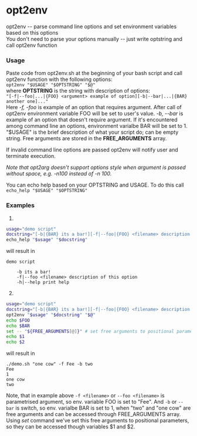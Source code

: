 opt2env
======

opt2env -- parse command line options and set environment variables based on this options  
You don't need to parse your options manually -- just write optstring and call opt2env function

### Usage
Paste code from opt2env.sh at the beginning of your bash script and call opt2env function with the following options:  
`opt2env "$USAGE" "$OPTSTRING" "$@"`  
where **OPTSTRING** is the string with description of options:  
`"[-f|--foo|...|{FOO} <argument> example of option][-b|--bar|...|{BAR} another one]..."`  
Here *-f, -foo* is example of an option that requires argument. After call of opt2env environment variable FOO will be set to user's value.
*-b, --bar* is example of an option that doesn't require argument. If it's encountered among command line an options, environment varialbe BAR will be set to 1.  
"$USAGE" is the brief description of what your script do; can be empty string.
Free arguments are stored in the **FREE_ARGUMENTS** array.

If invalid command line options are passed opt2env will notify user and terminate execution.

*Note that opt2arg doesn't support options style when argument is passed without space, e.g. -n100 instead of -n 100.*

You can echo help based on your OPTSTRING and USAGE. To do this call  
`echo_help "$USAGE" "$OPTSTRING"`  

### Examples
1.
```bash    
usage="demo script"
docstring="[-b|{BAR} its a bar!][-f|--foo|{FOO} <filename> description of this option]"
echo_help "$usage" "$docstring"
```
will result in

    demo script 

        -b its a bar!
        -f|--foo <filename> description of this option
        -h|--help print help
    
2.
```bash
usage="demo script"
docstring="[-b|{BAR} its a bar!][-f|--foo|{FOO} <filename> description of this option]"
opt2env "$usage" "$docstring" "$@"
echo $FOO
echo $BAR
set -- "${FREE_ARGUMENTS[@]}" # set free arguments to positional parameters
echo $1
echo $2
```

will result in

    ./demo.sh "one cow" -f Fee -b two
    Fee
    1
    one cow
    two
    
Note, that in example above `-f <filename>` or `--foo <filename>` is parametrised argument, so env. variable FOO is set to "Fee". And `-b` or `--bar` is switch, so env. varialbe BAR is set to 1, when "two" and "one cow" are free arguments and can be accessed through FREE_ARGUMENTS array. Using *set* command we've set this free arguments to positional parameters, so they can be accessed though variables $1 and $2.

